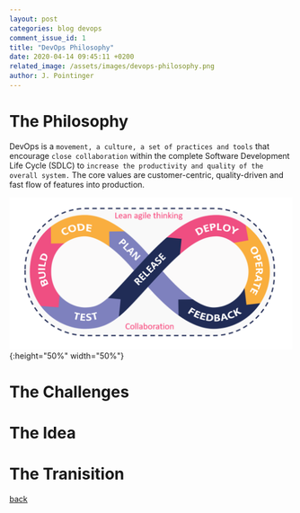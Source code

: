 ```yaml
---
layout: post
categories: blog devops
comment_issue_id: 1
title: "DevOps Philosophy"
date: 2020-04-14 09:45:11 +0200
related_image: /assets/images/devops-philosophy.png
author: J. Pointinger
---
```


# The Philosophy

DevOps is a `movement, a culture, a set of practices and tools` that encourage `close collaboration` within the complete Software Development Life Cycle (SDLC) to `increase the productivity and quality of the overall system.` The core values are customer-centric, quality-driven and fast flow of features into production.

![DevOps Philosophy](/assets/images/devops-philosophy.png){:height="50%" width="50%"}

# The Challenges

# The Idea

# The Tranisition

[back](/devops)
